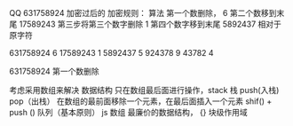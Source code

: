 QQ  631758924   加密过后的
 加密规则：  算法
  第一个数删除，              6
  第二个数移到末尾         17589243 
  第三步将第三个数字删除     1
  第四个数字移到末尾        5892437
  相对于原字符

  631758924     6
  17589243      1
  5892437       5
  924378        9
  43782         4






  631758924  第一个数删除

  考虑采用数组来解决 数据结构
  只在数组最后面进行操作，stack 栈    push(入栈)  pop（出栈）
  在数组的最前面移除一个元素，在最后面插入一个元素  shif()    +  push ()    队列（基本原则）
  js  数组  最廉价的数据结构，
  {}  块级作用域






